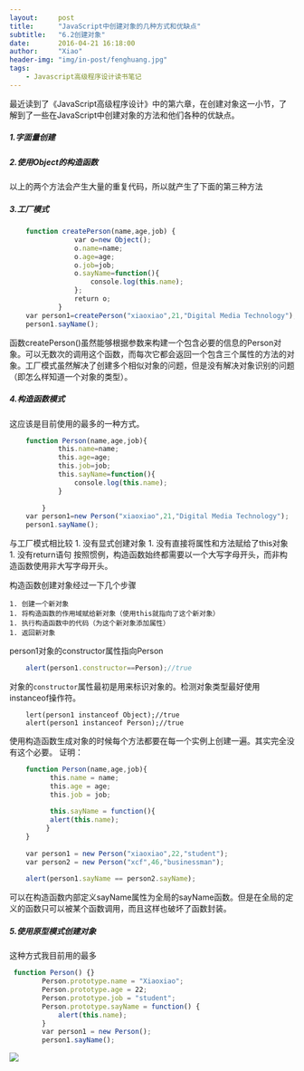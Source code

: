 ```yaml
---
layout:     post
title:      "JavaScript中创建对象的几种方式和优缺点"
subtitle:   "6.2创建对象"
date:       2016-04-21 16:18:00
author:     "Xiao"
header-img: "img/in-post/fenghuang.jpg"
tags:
    - Javascript高级程序设计读书笔记
---
```


最近读到了《JavaScript高级程序设计》中的第六章，在创建对象这一小节，了解到了一些在JavaScript中创建对象的方法和他们各种的优缺点。

##### 1.字面量创建
##### 2.使用Object的构造函数

以上的两个方法会产生大量的重复代码，所以就产生了下面的第三种方法

##### 3.工厂模式

```javascript
	function createPerson(name,age,job) {
				var o=new Object();
	            o.name=name;
	            o.age=age;
	            o.job=job;
	            o.sayName=function(){
	                console.log(this.name);
	            };
	            return o;
	        }
	var person1=createPerson("xiaoxiao",21,"Digital Media Technology");
	person1.sayName();
```

函数createPerson()虽然能够根据参数来构建一个包含必要的信息的Person对象。可以无数次的调用这个函数，而每次它都会返回一个包含三个属性的方法的对象。工厂模式虽然解决了创建多个相似对象的问题，但是没有解决对象识别的问题（即怎么样知道一个对象的类型）。

##### 4.构造函数模式

这应该是目前使用的最多的一种方式。

```javascript
	function Person(name,age,job){
	        this.name=name;
	        this.age=age;
	        this.job=job;
	        this.sayName=function(){
	            console.log(this.name);
	        }
	 
	    }
	var person1=new Person("xiaoxiao",21,"Digital Media Technology");
	person1.sayName();
```
与工厂模式相比较
	1. 没有显式创建对象
	1. 没有直接将属性和方法赋给了this对象
	1. 没有return语句
按照惯例，构造函数始终都需要以一个大写字母开头，而非构造函数使用非大写字母开头。
	
构造函数创建对象经过一下几个步骤
	
	1. 创建一个新对象
	1. 将构造函数的作用域赋给新对象（使用this就指向了这个新对象）
	1. 执行构造函数中的代码（为这个新对象添加属性）
	1. 返回新对象
	
person1对象的constructor属性指向Person
```javascript
	alert(person1.constructor==Person);//true
```
对象的`constructor`属性最初是用来标识对象的。检测对象类型最好使用instanceof操作符。
```
	lert(person1 instanceof Object);//true
	alert(person1 instanceof Person);//true
```
使用构造函数生成对象的时候每个方法都要在每一个实例上创建一遍。其实完全没有这个必要。
证明：
```javascript
	function Person(name,age,job){
		  this.name = name;
		  this.age = age;
		  this.job = job;
		 
		  this.sayName = function(){
		  alert(this.name);
		 }
	}
		 
	var person1 = new Person("xiaoxiao",22,"student");
	var person2 = new Person("xcf",46,"businessman");
		 
	alert(person1.sayName == person2.sayName);
```

可以在构造函数内部定义sayName属性为全局的sayName函数。但是在全局的定义的函数只可以被某个函数调用，而且这样也破坏了函数封装。

##### 5.使用原型模式创建对象

这种方式我目前用的最多

```javascript
 function Person() {}
        Person.prototype.name = "Xiaoxiao";
        Person.prototype.age = 22;
        Person.prototype.job = "student";
        Person.prototype.sayName = function() {
            alert(this.name);
        }
        var person1 = new Person();
        person1.sayName();
```
![](http://7fv8kc.com1.z0.glb.clouddn.com/prototype.png)